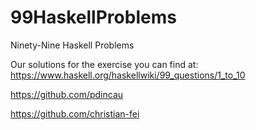 # 99HaskellProblems
Ninety-Nine Haskell Problems

Our solutions for the exercise you can find at: https://www.haskell.org/haskellwiki/99_questions/1_to_10

https://github.com/pdincau

https://github.com/christian-fei
